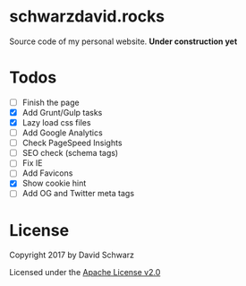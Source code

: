 # schwarzdavid.rocks

Source code  of my personal website. **Under construction yet**

# Todos

- [ ] Finish the page
- [x] Add Grunt/Gulp tasks
- [x] Lazy load css files
- [ ] Add Google Analytics
- [ ] Check PageSpeed Insights
- [ ] SEO check (schema tags)
- [ ] Fix IE
- [ ] Add Favicons
- [x] Show cookie hint
- [ ] Add OG and Twitter meta tags

# License

Copyright 2017 by David  Schwarz

Licensed under the [Apache License v2.0](LICENSE)